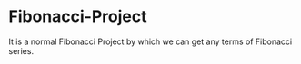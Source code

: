 # Fibonacci-Project
It is a normal Fibonacci Project by which we can get any terms of Fibonacci series.

